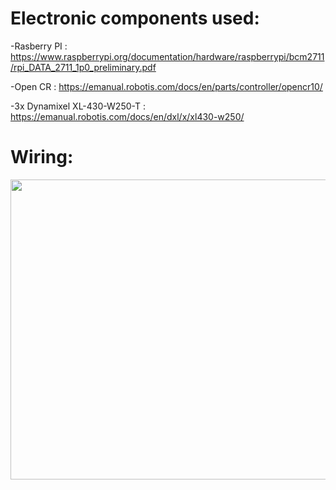 # Electronic components used:

  -Rasberry PI : https://www.raspberrypi.org/documentation/hardware/raspberrypi/bcm2711/rpi_DATA_2711_1p0_preliminary.pdf
  
  -Open CR : https://emanual.robotis.com/docs/en/parts/controller/opencr10/
  
  -3x Dynamixel XL-430-W250-T : https://emanual.robotis.com/docs/en/dxl/x/xl430-w250/


# Wiring: 
  <img src = "https://github.com/antoinejulien/Level-US_GRO400_H21/blob/Electronics/Electronics wiring.png" width = "520" height = "480">
